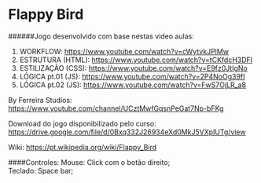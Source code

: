 Flappy Bird
===========

######Jogo desenvolvido com base nestas video aulas:

1. WORKFLOW: https://www.youtube.com/watch?v=cWytvkJPlMw
2. ESTRUTURA (HTML): https://www.youtube.com/watch?v=tCKfdcH3DFI
3. ESTILIZAÇÃO (CSS): https://www.youtube.com/watch?v=E9fz0JtIgNo
4. LÓGICA pt.01 (JS): https://www.youtube.com/watch?v=2P4NoOg39fI
4. LÓGICA pt.02 (JS): https://www.youtube.com/watch?v=FwS7OjLR_a8

By Ferreira Studios: https://www.youtube.com/channel/UCztMwfGqsnPeGat7Np-bFKg

Download do jogo disponibilizado pelo curso: https://drive.google.com/file/d/0Bxq332J26934eXd0MkJ5VXpIUTg/view



Wiki: https://pt.wikipedia.org/wiki/Flappy_Bird

####Controles:
Mouse: Click com o botão direito; <br/>
Teclado: Space bar;

